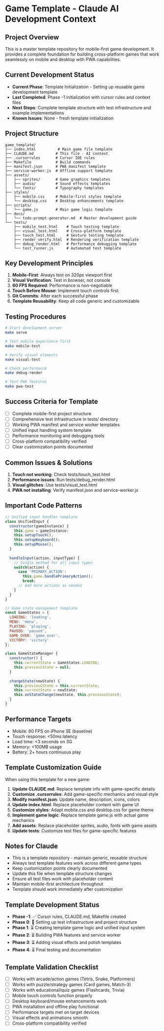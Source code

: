 # Game Template - Claude AI Development Context

## Project Overview
This is a master template repository for mobile-first game development. It provides a complete foundation for building cross-platform games that work seamlessly on mobile and desktop with PWA capabilities.

## Current Development Status
- **Current Phase**: Template Initialization - Setting up reusable game development template
- **Last Completed**: Phase -1 initialization with cursor rules and context files
- **Next Steps**: Complete template structure with test infrastructure and example implementations
- **Known Issues**: None - fresh template initialization

## Project Structure
```
game_template/
├── index.html          # Main game file template
├── CLAUDE.md          # This file - AI context
├── .cursorrules       # Cursor IDE rules
├── Makefile           # Build commands
├── manifest.json      # PWA manifest template
├── service-worker.js  # Offline support template
├── assets/
│   ├── sprites/       # Game graphics templates
│   ├── audio/         # Sound effects templates
│   └── fonts/         # Typography templates
├── styles/
│   ├── mobile.css     # Mobile-first styles template
│   └── desktop.css    # Desktop enhancements template
├── scripts/
│   └── game.js        # Main game logic template
├── docs/
│   └── todo-prompt-generator.md  # Master development guide
└── tests/
    ├── mobile_test.html    # Touch testing template
    ├── visual_test.html    # Cross-platform template
    ├── touch_test.html     # Gesture testing template
    ├── render_verify.html  # Rendering verification template
    ├── debug_render.html   # Performance debugging template
    └── test_runner.js      # Automated test template
```

## Key Development Principles
1. **Mobile-First**: Always test on 320px viewport first
2. **Visual Verification**: Test in browser, not console
3. **60 FPS Required**: Performance is non-negotiable
4. **Touch Before Mouse**: Implement touch controls first
5. **Git Commits**: After each successful phase
6. **Template Reusability**: Keep all code generic and customizable

## Testing Procedures
```bash
# Start development server
make serve

# Test mobile experience first
make mobile-test

# Verify visual elements
make visual-test

# Check performance
make debug-render

# Test PWA features
make pwa-test
```

## Success Criteria for Template
- [ ] Complete mobile-first project structure
- [ ] Comprehensive test infrastructure in tests/ directory
- [ ] Working PWA manifest and service worker templates
- [ ] Unified input handling system template
- [ ] Performance monitoring and debugging tools
- [ ] Cross-platform compatibility verified
- [ ] Clear customization points documented

## Common Issues & Solutions
1. **Touch not working**: Check tests/touch_test.html
2. **Performance issues**: Run tests/debug_render.html
3. **Visual glitches**: Use tests/visual_test.html
4. **PWA not installing**: Verify manifest.json and service-worker.js

## Important Code Patterns
```javascript
// Unified input handler template
class UnifiedInput {
  constructor(gameInstance) {
    this.game = gameInstance;
    this.setupTouch();
    this.setupKeyboard();
    this.setupMouse();
  }
  
  handleInput(action, inputType) {
    // Single method for all input types
    switch(action) {
      case 'PRIMARY_ACTION':
        this.game.handlePrimaryAction();
        break;
      // Add more actions as needed
    }
  }
}

// Game state management template
const GameStates = {
  LOADING: 'loading',
  MENU: 'menu',
  PLAYING: 'playing',
  PAUSED: 'paused',
  GAME_OVER: 'game_over',
  VICTORY: 'victory'
};

class GameStateManager {
  constructor() {
    this.currentState = GameStates.LOADING;
    this.previousState = null;
  }
  
  changeState(newState) {
    this.previousState = this.currentState;
    this.currentState = newState;
    this.onStateChange(newState, this.previousState);
  }
}
```

## Performance Targets
- Mobile: 60 FPS on iPhone SE (baseline)
- Touch response: <50ms latency
- Load time: <3 seconds on 3G
- Memory: <100MB usage
- Battery: 2+ hours continuous play

## Template Customization Guide
When using this template for a new game:

1. **Update CLAUDE.md**: Replace template info with game-specific details
2. **Customize .cursorrules**: Add game-specific mechanics and visual style
3. **Modify manifest.json**: Update name, description, icons, colors
4. **Update index.html**: Replace placeholder content with game UI
5. **Customize styles**: Adapt mobile.css and desktop.css for game theme
6. **Implement game logic**: Replace template game.js with actual game mechanics
7. **Add assets**: Replace placeholder sprites, audio, fonts with game assets
8. **Update tests**: Customize test files for game-specific features

## Notes for Claude
- This is a template repository - maintain generic, reusable structure
- Always test template features work across different game types
- Keep customization points clearly documented
- Update this file when template structure changes
- Ensure all test files work with placeholder content
- Maintain mobile-first architecture throughout
- Template should work immediately after customization

## Template Development Status
- **Phase -1**: ✅ Cursor rules, CLAUDE.md, Makefile created
- **Phase 0**: 🔄 Setting up test infrastructure and project structure
- **Phase 1**: ⏳ Creating template game logic and unified input system
- **Phase 2**: ⏳ Building PWA features and service worker
- **Phase 3**: ⏳ Adding visual effects and polish templates
- **Phase 4**: ⏳ Final testing and documentation

## Template Validation Checklist
- [ ] Works with arcade/action games (Tetris, Snake, Platformers)
- [ ] Works with puzzle/strategy games (Card games, Match-3)
- [ ] Works with educational/quiz games (Flashcards, Trivia)
- [ ] Mobile touch controls function properly
- [ ] Desktop keyboard/mouse enhancements work
- [ ] PWA installation and offline play functional
- [ ] Performance targets met on target devices
- [ ] Visual effects and animations smooth
- [ ] Cross-platform compatibility verified 